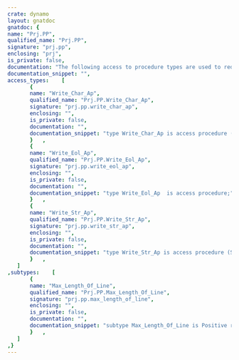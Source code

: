 ```yaml
---
crate: dynamo
layout: gnatdoc
gnatdoc: {
name: "Prj.PP",
qualified_name: "Prj.PP",
signature: "prj.pp",
enclosing: "prj",
is_private: false,
documentation: "The following access to procedure types are used to redirect output when\ncalling Pretty_Print.",
documentation_snippet: "",
access_types:    [
       {
       name: "Write_Char_Ap",
       qualified_name: "Prj.PP.Write_Char_Ap",
       signature: "prj.pp.write_char_ap",
       enclosing: "",
       is_private: false,
       documentation: "",
       documentation_snippet: "type Write_Char_Ap is access procedure (C : Character);",
       }   ,
       {
       name: "Write_Eol_Ap",
       qualified_name: "Prj.PP.Write_Eol_Ap",
       signature: "prj.pp.write_eol_ap",
       enclosing: "",
       is_private: false,
       documentation: "",
       documentation_snippet: "type Write_Eol_Ap  is access procedure;",
       }   ,
       {
       name: "Write_Str_Ap",
       qualified_name: "Prj.PP.Write_Str_Ap",
       signature: "prj.pp.write_str_ap",
       enclosing: "",
       is_private: false,
       documentation: "",
       documentation_snippet: "type Write_Str_Ap is access procedure (S : String);",
       }   ,
   ]
,subtypes:    [
       {
       name: "Max_Length_Of_Line",
       qualified_name: "Prj.PP.Max_Length_Of_Line",
       signature: "prj.pp.max_length_of_line",
       enclosing: "",
       is_private: false,
       documentation: "",
       documentation_snippet: "subtype Max_Length_Of_Line is Positive range 50 .. 255;",
       }   ,
   ]
,}
---
```

